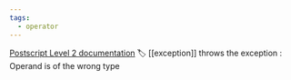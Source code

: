 ```yaml
---
tags:
  - operator
---
```

[Postscript Level 2 documentation](https://hepunx.rl.ac.uk/~adye/psdocs/ref/PSL2t.html#typecheck)
🏷️ [[exception]]
throws the exception : Operand is of the wrong type